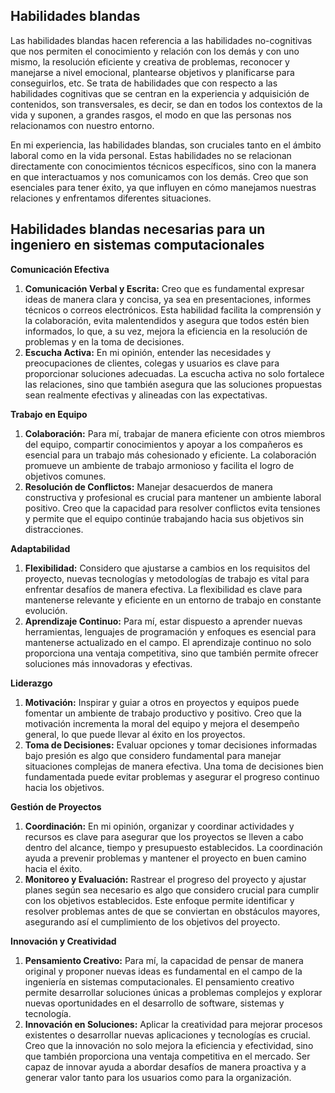 <h2>Habilidades blandas</h2>
<p>Las habilidades blandas hacen referencia a las habilidades no-cognitivas que nos permiten el conocimiento y relación con los demás y con uno mismo, la resolución eficiente y creativa de problemas, reconocer y manejarse a nivel emocional, plantearse objetivos y planificarse para conseguirlos, etc.
Se trata de habilidades que con respecto a las habilidades cognitivas que se centran en la experiencia y adquisición de contenidos, son transversales, es decir, se dan en todos los contextos de la vida y suponen, a grandes rasgos, el modo en que las personas nos relacionamos con nuestro entorno.</p>
<p>En mi experiencia, las habilidades blandas, son cruciales tanto en el ámbito laboral como en la vida personal. Estas habilidades no se relacionan directamente con conocimientos técnicos específicos, sino con la manera en que interactuamos y nos comunicamos con los demás. Creo que son esenciales para tener éxito, ya que influyen en cómo manejamos nuestras relaciones y enfrentamos diferentes situaciones.</p>

<h2>Habilidades blandas necesarias para un ingeniero en sistemas computacionales</h2>

<strong>Comunicación Efectiva</strong>
<ol>
<li><strong>Comunicación Verbal y Escrita:</strong> Creo que es fundamental expresar ideas de manera clara y concisa, ya sea en presentaciones, informes técnicos o correos electrónicos. Esta habilidad facilita la comprensión y la colaboración, evita malentendidos y asegura que todos estén bien informados, lo que, a su vez, mejora la eficiencia en la resolución de problemas y en la toma de decisiones.</li>
<li><strong>Escucha Activa:</strong> En mi opinión, entender las necesidades y preocupaciones de clientes, colegas y usuarios es clave para proporcionar soluciones adecuadas. La escucha activa no solo fortalece las relaciones, sino que también asegura que las soluciones propuestas sean realmente efectivas y alineadas con las expectativas.</li>
</ol>

<strong>Trabajo en Equipo</strong>
<ol>
<li><strong>Colaboración:</strong> Para mí, trabajar de manera eficiente con otros miembros del equipo, compartir conocimientos y apoyar a los compañeros es esencial para un trabajo más cohesionado y eficiente. La colaboración promueve un ambiente de trabajo armonioso y facilita el logro de objetivos comunes.</li>
<li><strong>Resolución de Conflictos:</strong> Manejar desacuerdos de manera constructiva y profesional es crucial para mantener un ambiente laboral positivo. Creo que la capacidad para resolver conflictos evita tensiones y permite que el equipo continúe trabajando hacia sus objetivos sin distracciones.</li>
</ol>

<strong>Adaptabilidad</strong>
<ol>
<li><strong>Flexibilidad:</strong> Considero que ajustarse a cambios en los requisitos del proyecto, nuevas tecnologías y metodologías de trabajo es vital para enfrentar desafíos de manera efectiva. La flexibilidad es clave para mantenerse relevante y eficiente en un entorno de trabajo en constante evolución.</li>
<li><strong>Aprendizaje Continuo:</strong> Para mí, estar dispuesto a aprender nuevas herramientas, lenguajes de programación y enfoques es esencial para mantenerse actualizado en el campo. El aprendizaje continuo no solo proporciona una ventaja competitiva, sino que también permite ofrecer soluciones más innovadoras y efectivas.</li>
</ol>

<strong>Liderazgo</strong>
<ol>
<li><strong>Motivación:</strong> Inspirar y guiar a otros en proyectos y equipos puede fomentar un ambiente de trabajo productivo y positivo. Creo que la motivación incrementa la moral del equipo y mejora el desempeño general, lo que puede llevar al éxito en los proyectos.</li>
<li><strong>Toma de Decisiones:</strong> Evaluar opciones y tomar decisiones informadas bajo presión es algo que considero fundamental para manejar situaciones complejas de manera efectiva. Una toma de decisiones bien fundamentada puede evitar problemas y asegurar el progreso continuo hacia los objetivos.</li>
</ol>

<strong>Gestión de Proyectos</strong>
<ol>
<li><strong>Coordinación:</strong> En mi opinión, organizar y coordinar actividades y recursos es clave para asegurar que los proyectos se lleven a cabo dentro del alcance, tiempo y presupuesto establecidos. La coordinación ayuda a prevenir problemas y mantener el proyecto en buen camino hacia el éxito.</li>
<li><strong>Monitoreo y Evaluación:</strong> Rastrear el progreso del proyecto y ajustar planes según sea necesario es algo que considero crucial para cumplir con los objetivos establecidos. Este enfoque permite identificar y resolver problemas antes de que se conviertan en obstáculos mayores, asegurando así el cumplimiento de los objetivos del proyecto.</li>
</ol>

<strong>Innovación y Creatividad</strong>
<ol> <li><strong>Pensamiento Creativo:</strong> Para mí, la capacidad de pensar de manera original y proponer nuevas ideas es fundamental en el campo de la ingeniería en sistemas computacionales. El pensamiento creativo permite desarrollar soluciones únicas a problemas complejos y explorar nuevas oportunidades en el desarrollo de software, sistemas y tecnología.</li> 
<li><strong>Innovación en Soluciones:</strong> Aplicar la creatividad para mejorar procesos existentes o desarrollar nuevas aplicaciones y tecnologías es crucial. Creo que la innovación no solo mejora la eficiencia y efectividad, sino que también proporciona una ventaja competitiva en el mercado. Ser capaz de innovar ayuda a abordar desafíos de manera proactiva y a generar valor tanto para los usuarios como para la organización.</li> </ol>